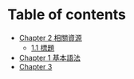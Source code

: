 # Table of contents

* [Chapter 2 相關資源](README.md)
  * [1.1 標題](chapter-2-xiang-guan-zi-yuan/1.1-biao-ti.md)
* [Chapter 1 基本語法](chapter-1-ji-ben-yu-fa.md)
* [Chapter 3](chapter-3.md)
